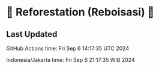 
# 🌳 Reforestation (Reboisasi) 🌲

## Last Updated

GitHub Actions time: Fri Sep  6 14:17:35 UTC 2024

Indonesia/Jakarta time: Fri Sep  6 21:17:35 WIB 2024

